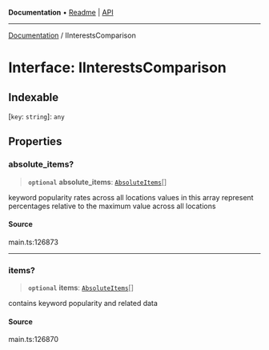 **Documentation** • [Readme](../README.md) \| [API](../globals.md)

***

[Documentation](../README.md) / IInterestsComparison

# Interface: IInterestsComparison

## Indexable

 \[`key`: `string`\]: `any`

## Properties

### absolute\_items?

> **`optional`** **absolute\_items**: [`AbsoluteItems`](../classes/AbsoluteItems.md)[]

keyword popularity rates across all locations
values in this array represent percentages relative to the maximum value across all locations

#### Source

main.ts:126873

***

### items?

> **`optional`** **items**: [`AbsoluteItems`](../classes/AbsoluteItems.md)[]

contains keyword popularity and related data

#### Source

main.ts:126870
